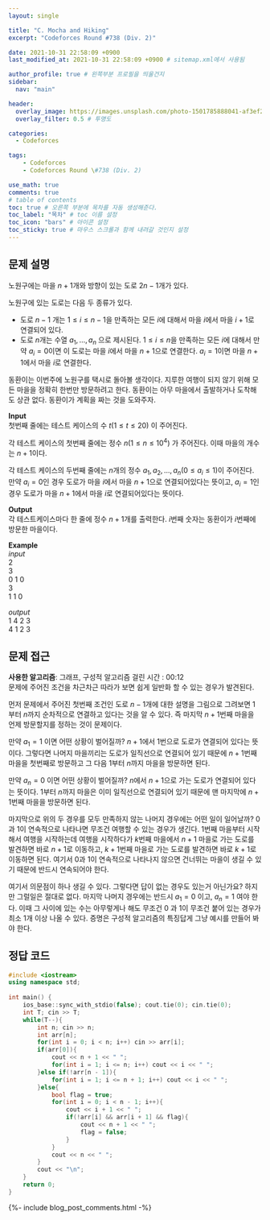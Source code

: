 ```yaml
---
layout: single

title: "C. Mocha and Hiking"
excerpt: "Codeforces Round #738 (Div. 2)"

date: 2021-10-31 22:58:09 +0900
last_modified_at: 2021-10-31 22:58:09 +0900 # sitemap.xml에서 사용됨

author_profile: true # 왼쪽부분 프로필을 띄울건지
sidebar:
  nav: "main"

header:
  overlay_image: https://images.unsplash.com/photo-1501785888041-af3ef285b470?ixlib=rb-1.2.1&ixid=eyJhcHBfaWQiOjEyMDd9&auto=format&fit=crop&w=1350&q=80
  overlay_filter: 0.5 # 투명도

categories: 
  - Codeforces

tags: 
    - Codeforces
    - Codeforces Round \#738 (Div. 2)

use_math: true
comments: true
# table of contents
toc: true # 오른쪽 부분에 목차를 자동 생성해준다.
toc_label: "목차" # toc 이름 설정
toc_icon: "bars" # 아이콘 설정
toc_sticky: true # 마우스 스크롤과 함께 내려갈 것인지 설정
---  
```



## 문제 설명  
노원구에는 마을 $n + 1$개와 방향이 있는 도로 $2n - 1$개가 있다.  

노원구에 있는 도로는 다음 두 종류가 있다.
* 도로 $n - 1$ 개는 $1 \le i \le n - 1$을 만족하는 모든 $i$에 대해서 마을 $i$에서 마을 $i + 1$로 연결되어 있다. 
* 도로 $n$개는 수열 $a_1, ..., a_n$ 으로 제시된다. $1 \le i \le n$을 만족하는 모든 $i$에 대해서 만약 $a_i = 0$이면 이 도로는 마을 $i$에서 마을 $n + 1$으로 연결한다. $a_i = 1$이면 마을 $n + 1$에서 마을 $i$로 연결한다.  

동환이는 이번주에 노원구를 택시로 돌아볼 생각이다. 지루한 여행이 되지 않기 위해 모든 마을을 정확히 한번만 방문하려고 한다. 동환이는 아무 마을에서 출발하거나 도착해도 상관 없다. 동환이가 계획을 짜는 것을 도와주자.

__Input__  
첫번째 줄에는 테스트 케이스의 수 $t (1 \le t \le 20)$ 이 주어진다.  

각 테스트 케이스의 첫번째 줄에는 정수 $n (1 \le n \le 10^4)$ 가 주어진다. 이때 마을의 개수는 $n + 1$이다.

각 테스트 케이스의 두번째 줄에는 $n$개의 정수 $a_1, a_2, ..., a_n (0 \le a_i \le 1)$이 주어진다. 만약 $a_i = 0$인 경우 도로가 마을 $i$에서 마을 $n + 1$으로 연결되어있다는 뜻이고, $a_i = 1$인 경우 도로가 마을 $n + 1$에서 마을 $i$로 연결되어있다는 뜻이다.

__Output__  
각 테스트케이스마다 한 줄에 정수 $n + 1$개를 출력한다. $i$번째 숫자는 동환이가 $i$번째에 방문한 마을이다.

__Example__  
_input_  
2  
3  
0 1 0  
3  
1 1 0  

  
_output_  
1 4 2 3   
4 1 2 3   
    

    
## 문제 접근
__사용한 알고리즘__: 그래프, 구성적 알고리즘
걸린 시간 : 00:12  
문제에 주어진 조건을 차근차근 따라가 보면 쉽게 일반화 할 수 있는 경우가 발견된다.  

먼저 문제에서 주어진 첫번째 조건인 도로 $n - 1$개에 대한 설명을 그림으로 그려보면 $1$부터 $n$까지 순차적으로 연결하고 있다는 것을 알 수 있다. 즉 마지막 $n + 1$번째 마을을 언제 방문할지를 정하는 것이 문제이다.  

만약 $a_1 = 1$ 이면 어떤 상황이 벌어질까? $n + 1$에서 $1$번으로 도로가 연결되어 있다는 뜻이다. 그렇다면 나머지 마을끼리는 도로가 일직선으로 연결되어 있기 때문에 $n + 1$번째 마을을 첫번째로 방문하고 그 다음 $1$부터 $n$까지 마을을 방문하면 된다.  

만약 $a_{n} = 0$ 이면 어떤 상황이 벌어질까? $n$에서 $n + 1$으로 가는 도로가 연결되어 있다는 뜻이다. $1$부터 $n$까지 마을은 이미 일직선으로 연결되어 있기 때문에 맨 마지막에 $n + 1$번째 마을을 방문하면 된다.  

마지막으로 위의 두 경우를 모두 만족하지 않는 나머지 경우에는 어떤 일이 일어날까? $0$ 과 $1$이 연속적으로 나타나면 무조건 여행할 수 있는 경우가 생긴다. $1$번째 마을부터 시작해서 여행을 시작하는데 여행을 시작하다가 $k$번째 마을에서 $n + 1$ 마을로 가는 도로를 발견하면 바로 $n + 1$로 이동하고, $k + 1$번째 마을로 가는 도로를 발견하면 바로 $k + 1$로 이동하면 된다. 여기서 $0$과 $1$이 연속적으로 나타나지 않으면 건너뛰는 마을이 생길 수 있기 때문에 반드시 연속되어야 한다.  

여기서 의문점이 하나 생길 수 있다. 그렇다면 답이 없는 경우도 있는거 아닌가요? 하지만 그럴일은 절대로 없다. 마지막 나머지 경우에는 반드시 $a_1 = 0$ 이고, $a_{n} = 1$ 여야 한다. 이때 그 사이에 있는 수는 아무렇게나 해도 무조건 $0$ 과 $1$이 무조건 붙어 있는 경우가 최소 1개 이상 나올 수 있다. 증명은 구성적 알고리즘의 특징답게 그냥 예시를 만들어 봐야 한다.

## 정답 코드  
```cpp
#include <iostream>
using namespace std;
 
int main() {
	ios_base::sync_with_stdio(false); cout.tie(0); cin.tie(0);
	int T; cin >> T;
	while(T--){
	    int n; cin >> n;
	    int arr[n];
	    for(int i = 0; i < n; i++) cin >> arr[i];
	    if(arr[0]){
	        cout << n + 1 << " ";
	        for(int i = 1; i <= n; i++) cout << i << " ";
	    }else if(!arr[n - 1]){
	        for(int i = 1; i <= n + 1; i++) cout << i << " ";
	    }else{
	        bool flag = true;
	        for(int i = 0; i < n - 1; i++){
	            cout << i + 1 << " ";
	            if(!arr[i] && arr[i + 1] && flag){
	                cout << n + 1 << " ";
	                flag = false;
	            }
	        }
	        cout << n << " ";
	    }
	    cout << "\n";
	}
	return 0;
}
```  
{%- include blog_post_comments.html -%}
